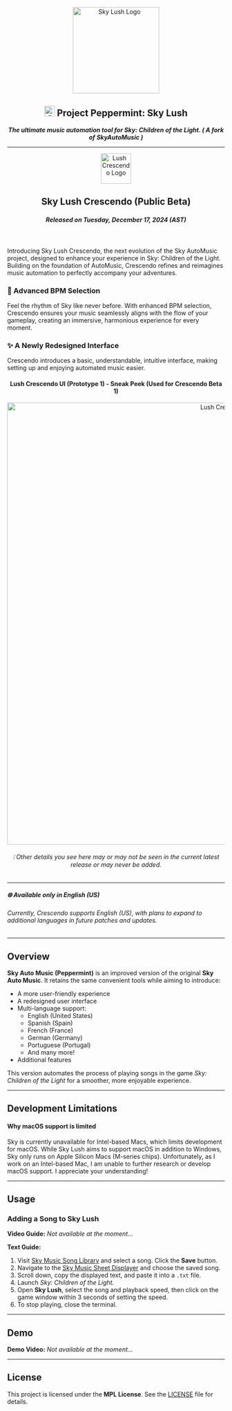 <div align="center">
             <img src="https://i.imgur.com/I8yhV5s.png" alt="Sky Lush Logo" width="200" /><br>
             <h2>
               <img src="https://i.imgur.com/eyrbUP7.png" alt="SkyAutoMusic: Project Peppermint Logo" width="24" /> Project Peppermint: Sky Lush
             </h2>
            <b><i>The ultimate music automation tool for Sky: Children of the Light. ( A fork of SkyAutoMusic )</i></b>
</div>

----------

<div align="center"><img src="https://i.imgur.com/c7DEc56.png" alt="Lush Crescendo Logo" width="70" /></div>

## <p align="center"> Sky Lush Crescendo (Public Beta) <br> <h5 align="center">Released on Tuesday, December 17, 2024 (AST) </h5></p>

<br>

Introducing Sky Lush Crescendo, the next evolution of the Sky AutoMusic project, designed to enhance your experience in Sky: Children of the Light. Building on the foundation of AutoMusic, Crescendo refines and reimagines music automation to perfectly accompany your adventures.

### 🎵 Advanced BPM Selection
Feel the rhythm of Sky like never before. With enhanced BPM selection, Crescendo ensures your music seamlessly aligns with the flow of your gameplay, creating an immersive, harmonious experience for every moment.

### ✨ A Newly Redesigned Interface
Crescendo introduces a basic, understandable, intuitive interface, making setting up and enjoying automated music easier.

#### <p align="center"> Lush Crescendo UI (Prototype 1) - Sneak Peek (Used for Crescendo Beta 1) </p>

<div align="center"><img src="https://i.imgur.com/ieV2ZvS.png" alt="Lush Crescendo Logo" width="1024" /></div>

###### <p align="center">❕ Other details you see here may or may not be seen in the current latest release or may never be added. </p>

<hr>

##### 🌐 Available only in English (US)
###### Currently, Crescendo supports English (US), with plans to expand to additional languages in future patches and updates.

----------

## Overview

**Sky Auto Music (Peppermint)** is an improved version of the original **Sky Auto Music**. It retains the same convenient tools while aiming to introduce:
- A more user-friendly experience
- A redesigned user interface
- Multi-language support:
  - English (United States)
  - Spanish (Spain)
  - French (France)
  - German (Germany)
  - Portuguese (Portugal)
  - And many more!
- Additional features

This version automates the process of playing songs in the game *Sky: Children of the Light* for a smoother, more enjoyable experience.

---

## Development Limitations

#### Why macOS support is limited

Sky is currently unavailable for Intel-based Macs, which limits development for macOS. While Sky Lush aims to support macOS in addition to Windows, Sky only runs on Apple Silicon Macs (M-series chips). Unfortunately, as I work on an Intel-based Mac, I am unable to further research or develop macOS support. I appreciate your understanding!

---

## Usage

### Adding a Song to Sky Lush

**Video Guide:** *Not available at the moment...*

**Text Guide:**
1. Visit [Sky Music Song Library](https://sky-music.herokuapp.com/songLibrary.html) and select a song. Click the **Save** button.
2. Navigate to the [Sky Music Sheet Displayer](https://sky-music.herokuapp.com/sheetDisplayer.html) and choose the saved song.
3. Scroll down, copy the displayed text, and paste it into a `.txt` file.
4. Launch *Sky: Children of the Light*.
5. Open **Sky Lush**, select the song and playback speed, then click on the game window within 3 seconds of setting the speed.
6. To stop playing, close the terminal.

---

## Demo

**Demo Video:** *Not available at the moment...*

---

## License

This project is licensed under the **MPL License**. See the [LICENSE](LICENSE) file for details.
